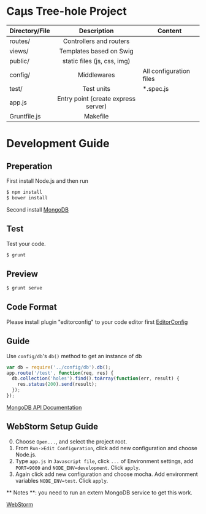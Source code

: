 Caμs Tree-hole Project
==============

|  Directory/File  |         Description                   |         Content         |
| ---------------- |:-------------------------------------:| ----------------------- |
| routes/          | Controllers and routers               |                         |
| views/           | Templates based on Swig               |                         |
| public/          | static files (js, css, img)           |                         |
| config/          | Middlewares                           | All configuration files |
| test/            | Test units                            | *.spec.js               |
| app.js           | Entry point (create express server)   |                         |
| Gruntfile.js     | Makefile                              |                         |

# Development Guide
## Preperation
First install Node.js and then run
```bash
$ npm install
$ bower install
```
Second install [MongoDB](http://www.mongodb.org/)

## Test
Test your code.
```bash
$ grunt
```

## Preview
```bash
$ grunt serve
```

## Code Format
Please install plugin "editorconfig" to your code editor first [EditorConfig](http://editorconfig.org/)

## Guide

Use `config/db`'s `db()` method to get an instance of db

```js
var db = require('../config/db').db();
app.route('/test', function(req, res) {
  db.collection('holes').find().toArray(function(err, result) {
    res.status(200).send(result);
  });
});
```

[MongoDB API Documentation](http://mongodb.github.io/node-mongodb-native/1.4/contents.html)


## WebStorm Setup Guide

0. Choose `Open...`, and select the project root.
0. From `Run->Edit Configuration`, click add new configuration and choose Node.js.
0. Type `app.js` in `Javascript file`, click `...` of Environment settings, add `PORT=9000` and `NODE_ENV=development`. Click `apply`.
0. Again click add new configuration and choose mocha. Add environment variables `NODE_ENV=test`. Click `apply`.

** Notes **: you need to run an extern MongoDB service to get this work.

[WebStorm](https://www.jetbrains.com/webstorm/)

